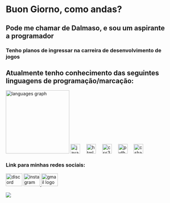 <div align="left">
  <h1>Buon Giorno, como andas?</h1>
  <h2>Pode me chamar de Dalmaso, e sou um aspirante a programador</h2>
  <h3>Tenho planos de ingressar na carreira de desenvolvimento de jogos</h3>
  <h2>Atualmente tenho conhecimento das seguintes linguagens de programação/marcação: </h2>

  <img src="https://github-readme-stats.vercel.app/api/top-langs?username=matheusDall&locale=pt-br&hide_title=false&layout=compact&card_width=320&langs_count=5&theme=dark&hide_border=true&order=2" height="200" alt="languages graph"  />
  
  <img src="https://cdn.jsdelivr.net/gh/devicons/devicon/icons/javascript/javascript-original.svg" height="30" alt="javascript logo"  />
  <img width="12" />
  <img src="https://cdn.jsdelivr.net/gh/devicons/devicon/icons/html5/html5-original.svg" height="30" alt="html5 logo"  />
  <img width="12" />
  <img src="https://cdn.jsdelivr.net/gh/devicons/devicon/icons/css3/css3-original.svg" height="30" alt="css3 logo"  />
  <img width="12" />
  <img src="https://cdn.jsdelivr.net/gh/devicons/devicon/icons/python/python-original.svg" height="30" alt="python logo"  />
  <img width="12" />
  <img src="https://cdn.jsdelivr.net/gh/devicons/devicon/icons/csharp/csharp-original.svg" height="30" alt="csharp logo"  />
  <h3>Link para minhas redes sociais: </h3>
  <img src="https://raw.githubusercontent.com/maurodesouza/profile-readme-generator/master/src/assets/icons/social/discord/default.svg" width="52" height="40" alt="discord logo"  />
  <a href="https://www.instagram.com/matheus.dal/" target="_blank">
    <img src="https://raw.githubusercontent.com/maurodesouza/profile-readme-generator/master/src/assets/icons/social/instagram/default.svg" width="52" height="40" alt="instagram logo"  />
  </a>
  <a href="https://mail.google.com/mail/u/0/#inbox?compose=CllgCJqZhNrPKTRlxSPcDwzzcNbRftHFXBRHcWsxBPWckzPcHPBTkmlNlVQpSdzngsZwbDHkcSV" target="_blank">
    <img src="https://raw.githubusercontent.com/maurodesouza/profile-readme-generator/master/src/assets/icons/social/gmail/default.svg" width="52" height="40" alt="gmail logo"  />
  </a>
</div>
<br clear="both">
<img src="https://i.pinimg.com/originals/06/a8/5b/06a85b703ccc50fcc2214bac56214f48.gif" />
